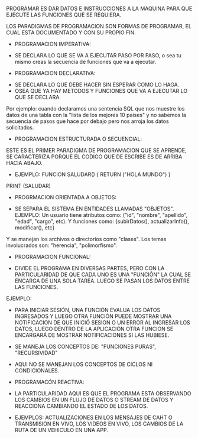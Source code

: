 PROGRAMAR ES DAR DATOS E INSTRUCCIONES A LA MAQUINA PARA QUE EJECUTE LAS FUNCIONES QUE SE REQUIERA.

LOS PARADIGMAS DE PROGRAMACION SON FORMAS DE PROGRAMAR, EL CUAL ESTA DOCUMENTADO Y CON SU PROPIO FIN.


* PROGRAMACION IMPERATIVA:
- SE DECLARA LO QUE SE VA A EJECUTAR PASO POR PASO, o sea tu mismo creas la secuencia de 
funciones que va a ejecutar.


* PROGRAMACION DECLARATIVA:
- SE DECLARA LO QUE DEBE HACER SIN ESPERAR COMO LO HAGA.
- OSEA QUE YA HAY METODOS Y FUNCIONES QUE VA A EJECUTAR LO QUE SE DECLARA.

Por ejemplo: cuando declaramos una sentencia SQL que nos muestre los datos de una tabla con la "lista de los mejores 10 países" y no sabemos la secuencia de pasos que hace por debajo pero nos arroja los datos solicitados.


* PROGRAMACION ESTRUCTURADA O SECUENCIAL:

ESTE ES EL PRIMER PARADIGMA DE PROGRAMACION QUE SE APRENDE, SE CARACTERIZA PORQUE
EL CODIGO QUE DE ESCRIBE ES DE ARRIBA HACIA ABAJO.

- EJEMPLO:
FUNCION SALUDAR() {
	RETURN ("HOLA MUNDO")
}

PRINT (SALUDAR)

* PROGRMACION ORIENTADA A OBJETOS:
- SE SEPARA EL SISTEMA EN ENTIDADES LLAMADAS "OBJETOS".
 EJEMPLO:
 Un usuario tiene atributos como: ("id", "nombre", "apellido", "edad", "cargo", etc).
 Y funciones como: {subirDatos(), actualizarInfo(), modificar(), etc}
 
 Y se manejan los archivos o directorios como "clases".
 Los temas involucrados son: "herencia", "polimorfismo".
 
* PROGRAMACION FUNCIONAL:
- DIVIDE EL PROGRAMA EN DIVERSAS PARTES, PERO CON LA PARTICULARIDAD DE QUE CADA UNO ES UNA "FUNCIÓN" LA CUAL SE ENCARGA DE UNA SOLA TAREA. LUEGO SE PASAN LOS DATOS ENTRE LAS FUNCIONES.

EJEMPLO:
- PARA INICIAR SESIÓN, UNA FUNCIÓN EVALUA LOS DATOS INGRESADOS Y LUEGO OTRA FUNCIÓN PUEDE MOSTRAR UNA NOTIFICACION DE QUE INICIÓ SESION O UN ERROR AL INGRESAR LOS DATOS, LUEGO DENTRO DE LA APLICACIÓN OTRA FUNCION SE ENCARGARÁ DE MOSTRAR NOTIFICACIONES SI LAS HUBIESE. 

- SE MANEJA LOS CONCEPTOS DE: "FUNCIONES PURAS", "RECURSIVIDAD"
- AQUI NO SE MANEJAN LOS CONCEPTOS DE CICLOS NI CONDICIONALES.

* PROGRAMACÓN REACTIVA:

- LA PARTICULARIDAD AQUI ES QUE EL PROGRAMA ESTA OBSERVANDO LOS CAMBIOS EN UN FLUJO DE DATOS O STREAM DE DATOS Y REACCIONA CAMBIANDO EL ESTADO DE LOS DATOS.

- EJEMPLOS: ACTUALIZACIONES EN LOS MENSAJES DE CAHT O TRANSMISION EN VIVO, LOS VIDEOS EN VIVO, LOS CAMBIOS DE LA RUTA DE UN VEHICULO EN UNA APP. 














































